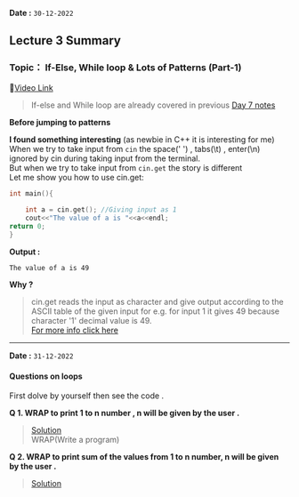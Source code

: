 **Date :** `30-12-2022`
## Lecture 3 Summary
### Topic： If-Else, While loop & Lots of Patterns (Part-1)
📍[Video Link](https://www.youtube.com/watch?v=WR31ByTzAVQ&list=PLDzeHZWIZsToJ9zSl4-5BfOBzAR0fm--f&index=3&ab_channel=CodeHelp-byBabbar)

>If-else and While loop are already covered in previous <a href="/Journey_so_far.md/#day-7">Day 7 notes</a> 

**Before jumping to patterns**

**I found something interesting** (as newbie in C++ it is interesting for me)
When we try to take input from `cin` the space(' ') , tabs(\t) , enter(\n) ignored by cin during taking input from the terminal.<br>
But when we try to take input from `cin.get` the story is different<br>
Let me show you how to use cin.get:

```c++
int main(){
    
    int a = cin.get(); //Giving input as 1
    cout<<"The value of a is "<<a<<endl; 
return 0;
}
```
**Output :**
```
The value of a is 49
```

**Why ?**<br>
>cin.get reads the input as character and give output according to the ASCII table of the given input for e.g. for input 1 it gives 49 because character '1' decimal value is 49.<br>
>[For more info click here](https://www.geeksforgeeks.org/cin-get-in-c-with-examples/)

<hr>

**Date :** `31-12-2022`

#### Questions on loops

First dolve by yourself then see the code .

**Q 1. WRAP to print 1 to n number , n will be given by the user .**
>[Solution](/Day%2016/Programming/Day%2016.3/printNnumbers.cpp) <br>
>WRAP(Write a program)

**Q 2. WRAP to print sum of the values from 1 to n number, n will be given by the user .**
>[Solution](/Day%2016/Programming/Day%2016.3/PrintSumOfNumbers.cpp)
